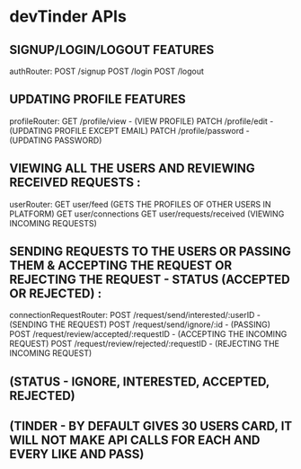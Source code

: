 # devTinder APIs

## SIGNUP/LOGIN/LOGOUT FEATURES

authRouter:
POST /signup
POST /login
POST /logout

## UPDATING PROFILE FEATURES

profileRouter:
GET /profile/view - (VIEW PROFILE)
PATCH /profile/edit - (UPDATING PROFILE EXCEPT EMAIL)
PATCH /profile/password - (UPDATING PASSWORD)

## VIEWING ALL THE USERS AND REVIEWING RECEIVED REQUESTS :

userRouter:
GET user/feed (GETS THE PROFILES OF OTHER USERS IN PLATFORM)
GET user/connections
GET user/requests/received (VIEWING INCOMING REQUESTS)

## SENDING REQUESTS TO THE USERS OR PASSING THEM & ACCEPTING THE REQUEST OR REJECTING THE REQUEST - STATUS (ACCEPTED OR REJECTED) :

connectionRequestRouter:
POST /request/send/interested/:userID - (SENDING THE REQUEST)
POST /request/send/ignore/:id - (PASSING)
POST /request/review/accepted/:requestID - (ACCEPTING THE INCOMING REQUEST)
POST /request/review/rejected/:requestID - (REJECTING THE INCOMING REQUEST)

## (STATUS - IGNORE, INTERESTED, ACCEPTED, REJECTED)

## (TINDER - BY DEFAULT GIVES 30 USERS CARD, IT WILL NOT MAKE API CALLS FOR EACH AND EVERY LIKE AND PASS)
